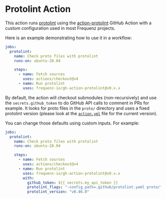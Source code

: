 # Protolint Action

This action runs [protolint](https://github.com/yoheimuta/protolint) using the
[action-protolint](https://github.com/yoheimuta/action-protolint) GitHub
Action with a custom configuration used in most Frequenz projects.

Here is an example demonstrating how to use it in a workflow:

```yaml
jobs:
  protolint:
    name: Check proto files with protolint
    runs-on: ubuntu-20.04

    steps:
      - name: Fetch sources
        uses: actions/checkout@v4
      - name: Run protolint
        uses: frequenz-io/gh-action-protolint@v0.x.x
```

By default, the action will checkout submodules (non-recursively) and use the
`secrets.github_token` to do GitHub API calls to comment in PRs for example. It
looks for proto files in the `proto/` directory and uses a fixed protolint
version (please look at the [`action.yml`](./action.yml) file for the current
version).

You can change those defaults using custom inputs. For example:

```yaml
jobs:
  protolint:
    name: Check proto files with protolint
    runs-on: ubuntu-20.04

    steps:
      - name: Fetch sources
        uses: actions/checkout@v4
      - name: Run protolint
        uses: frequenz-io/gh-action-protolint@v0.x.x
        with:
          github_token: ${{ secrets.my_api_token }}
          protolint_flags: "-config_path=.github/protolint.yaml proto/"
          protolint_version: "v0.46.0"
```
